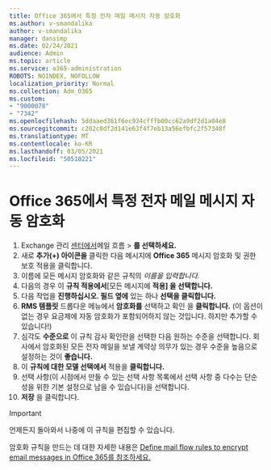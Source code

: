 ```yaml
---
title: Office 365에서 특정 전자 메일 메시지 자동 암호화
ms.author: v-smandalika
author: v-smandalika
manager: dansimp
ms.date: 02/24/2021
audience: Admin
ms.topic: article
ms.service: o365-administration
ROBOTS: NOINDEX, NOFOLLOW
localization_priority: Normal
ms.collection: Adm_O365
ms.custom:
- "9000078"
- "7342"
ms.openlocfilehash: 5ddaaed361f6ec934cfffb00cc62a9df2d1a04e8
ms.sourcegitcommit: c202c0df2d141e63f4f7eb13a56efbfc2f57348f
ms.translationtype: MT
ms.contentlocale: ko-KR
ms.lasthandoff: 03/05/2021
ms.locfileid: "50510221"
---
```

# <a name="automatically-encrypt-certain-email-messages-from-office-365"></a>Office 365에서 특정 전자 메일 메시지 자동 암호화

1. Exchange 관리 [센터에서](https://outlook.office365.com/ecp/)메일 흐름 > **를 선택하세요.** 
2. 새로 **추가(+) 아이콘을** 클릭한 다음 메시지에 **Office 365** 메시지 암호화 및 권한 보호 적용을 클릭합니다.
3. 이름에 모든 메시지 암호화와 같은 규칙의 *이름을 입력합니다.* 
4. 다음의 경우 이 **규칙 적용에서**[모든 메시지에 **적용] 을 선택합니다.** 
5. 다음 작업을 **진행하십시오. 필드 옆에** 있는 하나 **선택을 클릭합니다.** 
6. **RMS 템플릿** 드롭다운 메뉴에서 **암호화를** 선택하고 확인 을 **클릭합니다.** (이 옵션이 없는 경우 요금제에 자동 암호화가 포함되어하지 않는 것입니다. 하지만 추가할 수 있습니다!)
7. 심각도 **수준으로** 이 규칙 감사 확인란을 선택한 다음 원하는 수준을 선택합니다. 회사에서 암호화된 모든 전자 메일을 보낼 계약상 의무가 있는 경우 수준을 높음으로 설정하는 것이 **좋습니다.**
8. 이 **규칙에 대한 모델 선택에서** 적용을 **클릭합니다.** 
9. 선택 사항(이 시점에서 만들 수 있는 선택 사항 목록에서 선택 사항 중 다수는 단순성을 위한 기본 설정으로 남을 수 있습니다)을 선택합니다.
10. **저장** 을 클릭합니다.

> [!IMPORTANT]
> 언제든지 돌아와서 나중에 이 규칙을 편집할 수 있습니다.

암호화 규칙을 만드는 데 대한 자세한 내용은 [Define mail flow rules to encrypt email messages in Office 365를 참조하세요.](https://docs.microsoft.com/microsoft-365/compliance/define-mail-flow-rules-to-encrypt-email)

